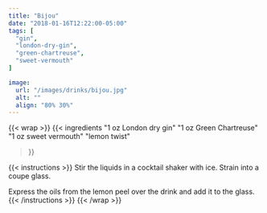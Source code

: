 ```yaml
---
title: "Bijou"
date: "2018-01-16T12:22:00-05:00"
tags: [
  "gin",
  "london-dry-gin",
  "green-chartreuse",
  "sweet-vermouth"
]

image:
  url: "/images/drinks/bijou.jpg"
  alt: ""
  align: "80% 30%"
---
```

{{< wrap >}}
{{< ingredients
  "1 oz London dry gin"
  "1 oz Green Chartreuse"
  "1 oz sweet vermouth"
  "lemon twist"
>}}

{{< instructions >}}
Stir the liquids in a cocktail shaker with ice. Strain into a coupe glass.

Express the oils from the lemon peel over the drink and add it to the glass.
{{< /instructions >}}
{{< /wrap >}}
